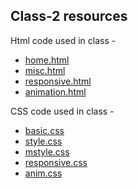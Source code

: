## Class-2 resources

Html code used in class - 

* [home.html](./home.html)
* [misc.html](./misc.html)
* [responsive.html](./responsive.html)
* [animation.html](./animation.html)


CSS code used in class - 

* [basic.css](./basic.css)
* [style.css](./style.css)
* [mstyle.css](./mstyle.css)
* [responsive.css](./responsive.css)
* [anim.css](./anim.css)